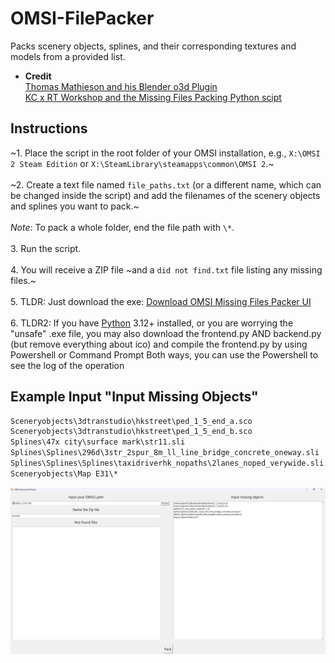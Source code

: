 # OMSI-FilePacker

Packs scenery objects, splines, and their corresponding textures and models from a provided list.

- **Credit**  
  [Thomas Mathieson and his Blender o3d Plugin](https://github.com/space928/Blender-O3D-IO-Public) <br>
  [KC x RT Workshop and the Missing Files Packing Python scipt](https://github.com/lmoadeck-Lunity/OMSI-FilePacker/tree/main)

## Instructions

~1. Place the script in the root folder of your OMSI installation, e.g., `X:\OMSI 2 Steam Edition` or `X:\SteamLibrary\steamapps\common\OMSI 2`.~ <br><br>
~2. Create a text file named `file_paths.txt` (or a different name, which can be changed inside the script) and add the filenames of the scenery objects and splines you want to pack.~ <br><br>
   *Note:* To pack a whole folder, end the file path with `\*`. <br><br>
3. Run the script.<br>
<br>
4. You will receive a ZIP file ~and a `did not find.txt` file listing any missing files.~ <br>
<br>
5. TLDR: Just download the exe: [Download OMSI Missing Files Packer UI](https://raw.githubusercontent.com/KF8311/OMSI-FilePacker-UI/48a2391181d22896f53f129aef050ca026911a18/dist/OMSI%20Missing%20Files%20Packer%20UI.exe)
<br>
<br>
6. TLDR2: If you have [Python](https://www.python.org/downloads/) 3.12+ installed, or you are worrying the "unsafe" .exe file, you may also download the frontend.py AND backend.py (but remove everything about ico) and compile the frontend.py by using Powershell or Command Prompt
Both ways, you can use the Powershell to see the log of the operation

## Example Input "Input Missing Objects"

```txt
Sceneryobjects\3dtranstudio\hkstreet\ped_1_5_end_a.sco
Sceneryobjects\3dtranstudio\hkstreet\ped_1_5_end_b.sco
Splines\47x city\surface mark\str11.sli
Splines\Splines\296d\3str_2spur_8m_ll_line_bridge_concrete_oneway.sli
Splines\Splines\Splines\taxidriverhk_nopaths\2lanes_noped_verywide.sli
Sceneryobjects\Map E31\*
```

![Photo](OMSI_file_packer_showcase_photo.png)
